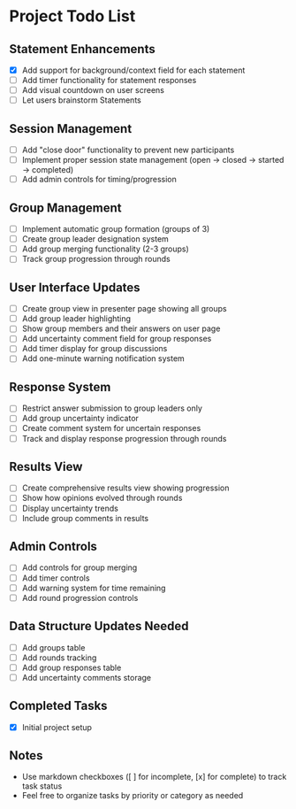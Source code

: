 
# Project Todo List

## Statement Enhancements
- [x] Add support for background/context field for each statement
- [ ] Add timer functionality for statement responses
- [ ] Add visual countdown on user screens
- [ ] Let users brainstorm Statements

## Session Management
- [ ] Add "close door" functionality to prevent new participants
- [ ] Implement proper session state management (open → closed → started → completed)
- [ ] Add admin controls for timing/progression

## Group Management
- [ ] Implement automatic group formation (groups of 3)
- [ ] Create group leader designation system
- [ ] Add group merging functionality (2-3 groups)
- [ ] Track group progression through rounds

## User Interface Updates
- [ ] Create group view in presenter page showing all groups
- [ ] Add group leader highlighting
- [ ] Show group members and their answers on user page
- [ ] Add uncertainty comment field for group responses
- [ ] Add timer display for group discussions
- [ ] Add one-minute warning notification system

## Response System
- [ ] Restrict answer submission to group leaders only
- [ ] Add group uncertainty indicator
- [ ] Create comment system for uncertain responses
- [ ] Track and display response progression through rounds

## Results View
- [ ] Create comprehensive results view showing progression
- [ ] Show how opinions evolved through rounds
- [ ] Display uncertainty trends
- [ ] Include group comments in results

## Admin Controls
- [ ] Add controls for group merging
- [ ] Add timer controls
- [ ] Add warning system for time remaining
- [ ] Add round progression controls

## Data Structure Updates Needed
- [ ] Add groups table
- [ ] Add rounds tracking
- [ ] Add group responses table
- [ ] Add uncertainty comments storage

## Completed Tasks
- [x] Initial project setup

## Notes
- Use markdown checkboxes ([ ] for incomplete, [x] for complete) to track task status
- Feel free to organize tasks by priority or category as needed
